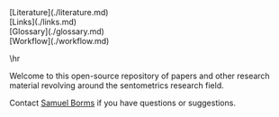
<link rel="stylesheet" href="https://www.w3schools.com/w3css/4/w3.css">

<div class="w3-container">
<div class="w3-bar w3-border w3-light-grey">
  <div class="w3-bar-item">[Literature](./literature.md)</div>
  <div class="w3-bar-item">[Links](./links.md)</div>
  <div class="w3-bar-item">[Glossary](./glossary.md)</div>
  <div class="w3-bar-item">[Workflow](./workflow.md)</div>
</div>
</div>

\hr

<!--- TODO: make sure DOI links work, fallback if no link --->
<!--- TODO: add multiple pages, see https://github.com/pages-themes/midnight/blob/master/index.md --->
<!--- better picture --->

Welcome to this open-source repository of papers and other research material revolving around the sentometrics research field.

Contact [Samuel Borms](mailto:borms_sam@hotmail.com) if you have questions or suggestions.

